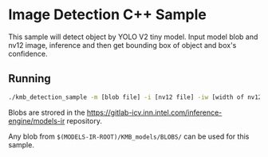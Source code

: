 # Image Detection C++ Sample
This sample will detect object by YOLO V2 tiny model. Input model blob and nv12 image, inference and then get bounding box of object and box's confidence.

## Running
```sh
./kmb_detection_sample -m [blob file] -i [nv12 file] -iw [width of nv12 image] -ih [height of nv12 image]
```
Blobs are strored in the https://gitlab-icv.inn.intel.com/inference-engine/models-ir repository.

Any blob from `$(MODELS-IR-ROOT)/KMB_models/BLOBS/` can be used for this sample.
